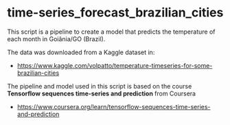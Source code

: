 # time-series_forecast_brazilian_cities
This script is a pipeline to create a model that predicts the temperature of each month in Goiânia/GO (Brazil).

The data was downloaded from a Kaggle dataset in:
* https://www.kaggle.com/volpatto/temperature-timeseries-for-some-brazilian-cities

The pipeline and model used in this script is based on the course **Tensorflow sequences time-series and prediction** from Coursera
* https://www.coursera.org/learn/tensorflow-sequences-time-series-and-prediction
